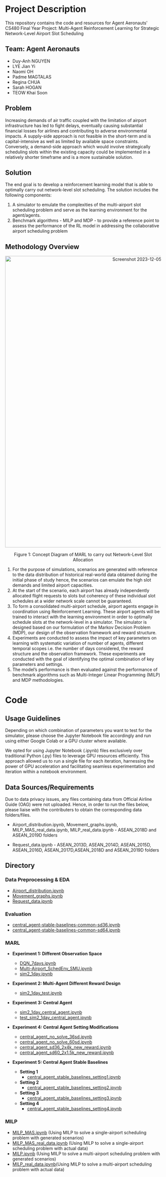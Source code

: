 # Project Description 
This repository contains the code and resources for Agent Aeronauts' CS480 Final Year Project:  Multi-Agent Reinforcement Learning for Strategic Network-Level Airport Slot Scheduling

## Team: Agent Aeronauts
- Duy-Anh NGUYEN
- LYE Jian Yi
- Naomi OH
- Padme MAGTALAS
- Regina CHUA
- Sarah HOGAN
- TEOW Khai Soon

## Problem 
Increasing demands of air traffic coupled with the limitation of airport infrastructure has led to fight delays, eventually causing substantial financial losses for airlines and contributing to adverse environmental impacts. A supply-side approach is not feasible in the short-term and is capital-intensive as well as limited by available space constraints. Conversely, a demand-side approach which would involve strategically scheduling slots within the existing capacity could be implemented in a relatively shorter timeframe and is a more sustainable solution. 

## Solution 
The end goal is to develop a reinforcement learning model that is able to optimally carry out network-level slot scheduling. The solution includes the following components:

1. A simulator to emulate the complexities of the multi-airport slot scheduling problem and serve as the learning environment for the agent/agents. 
2. Benchmark algorithms - MILP and MDP - to provide a reference point to assess the performance of the RL model in addressing the collaborative airport scheduling problem  

## Methodology Overview 

<p align="center">
  <img width="940" alt="Screenshot 2023-12-05 at 10 25 29 AM" src="https://github.com/lyejy/agent-aeronauts-MARL/assets/80668328/f163235e-88ec-4742-821f-8f2234b70e32">
</p><p align="center">
  Figure 1: Concept Diagram of MARL to carry out Network-Level Slot Allocation
</p>

1. For the purpose of simulations, scenarios are generated with reference to the data distribution of historical real-world data obtained during the initial phase of study hence, the scenarios can emulate the high slot demands and limited airport capacities.
2. At the start of the scenario, each airport has already independently allocated flight requests to slots but coherency of these individual slot schedules at a wider network scale cannot be guaranteed. 
3. To form a consolidated multi-airport schedule, airport agents engage in coordination using Reinforcement Learning. These airport agents will be trained to interact with the learning environment in order to optimally schedule slots at the network-level in a simulator. The simulator is designed based on our formulation of the Markov Decision Problem (MDP), our design of the observation framework and reward structure. 
4. Experiments are conducted to assess the impact of key parameters on learning with systematic variation of number of agents, different temporal scopes i.e. the number of days considered, the reward structure and the observation framework. These experiments are conducted with the goal of identifying the optimal combination of key parameters and settings. 
5. The model’s performance is then evaluated against the performance of benchmark algorithms such as Multi-Integer Linear Programming (MILP) and MDP methodologies. 

# Code  

## Usage Guidelines 

Depending on which combination of parameters you want to test for the simulator, please choose the Jupyter Notebook file accordingly and run using either Google Colab or a GPU cluster where available. 

We opted for using Jupyter Notebook (.ipynb) files exclusively over traditional Python (.py) files to leverage GPU resources efficiently. This approach allowed us to run a single file for each iteration, harnessing the power of GPU acceleration and facilitating seamless experimentation and iteration within a notebook environment.

## Data Sources/Requirements 

Due to data privacy issues, any files containing data from Official Airline Guide (OAG) were not uploaded. Hence, in order to run the files below, please liaise with the contributers to obtain the corresponding data folders/files. 

- Airport_distribution.ipynb, Movement_graphs.ipynb, MILP_MAS_real_data.ipynb, MILP_real_data.ipynb - ASEAN_2018D and ASEAN_2019D folders 

- Request_data.ipynb - ASEAN_2013D, ASEAN_2014D, ASEAN_2015D, ASEAN_2016D, ASEAN_2017D,ASEAN_2018D and ASEAN_2019D folders 


## Directory 

### Data Preprocessing & EDA
- [Airport_distribution.ipynb](Data-Preprocessing-&-EDA/Airport_distribution.ipynb)
- [Movement_graphs.ipynb](Data-Preprocessing-&-EDA/Movement_graphs.ipynb)
- [Request_data.ipynb](Data-Preprocessing-&-EDA/Request_data.ipynb)
### Evaluation
- [central_agent-stable-baselines-common-sd36.ipynb](Evaluation/central_agent-stable-baselines-common-sd36.ipynb)
- [central_agent-stable-baselines-common-sd64.ipynb](Evaluation/central_agent-stable-baselines-common-sd64.ipynb)
### MARL
- **Experiment 1: Different Observation Space**
    - [DQN_7days.ipynb](MARL/Experiment-1-diff-obs-space/DQN_7days.ipynb)
    - [Multi-Airport_SchedEnv_SMU.ipynb](MARL/Experiment-1-diff-obs-space/Multi-Airport_SchedEnv_SMU.ipynb)
    - [sim2_1day.ipynb](MARL/Experiment-1-diff-obs-space/sim2_1day.ipynb)

- **Experiment 2: Multi-Agent Different Reward Design**
    - [sim2_1day_test.ipynb](MARL/Experiment-2-multi-agent-diff-reward-design/sim2_1day_test.ipynb)

- **Experiment 3: Central Agent**
    - [sim2_1day_central_agent.ipynb](MARL/Experiment-3-central-agent/sim2_1day_central_agent.ipynb)
    - [test_sim2_1day_central_agent.ipynb](MARL/Experiment-3-central-agent/test_sim2_1day_central_agent.ipynb)

- **Experiment 4: Central Agent Setting Modifications**
    - [central_agent_no_solve_36sd.ipynb](MARL/Experiment-4-central-agent-setting-mods/central_agent_no_solve_36sd.ipynb)
    - [central_agent_no_solve_60sd.ipynb](MARL/Experiment-4-central-agent-setting-mods/central_agent_no_solve_60sd.ipynb)
    - [central_agent_sd36_2x4k_new_reward.ipynb](MARL/Experiment-4-central-agent-setting-mods/central_agent_sd36_2x4k_new_reward.ipynb)
    - [central_agent_sd60_2x1.5k_new_reward.ipynb](MARL/Experiment-4-central-agent-setting-mods/central_agent_sd60_2x1.5k_new_reward.ipynb)

- **Experiment 5: Central Agent Stable Baselines**
    - **Setting 1**
        - [central_agent_stable_baselines_setting1.ipynb](MARL/Experiment-5-central-agent-stable-baselines/Setting-1/central_agent_stable_baselines_setting1.ipynb)
    - **Setting 2**
        - [central_agent_stable_baselines_setting2.ipynb](MARL/Experiment-5-central-agent-stable-baselines/Setting-2/central_agent_stable_baselines_setting2.ipynb)
    - **Setting 3**
        - [central_agent_stable_baselines_setting3.ipynb](MARL/Experiment-5-central-agent-stable-baselines/Setting-3/central_agent_stable_baselines_setting3.ipynb)
    - **Setting 4**
        - [central_agent_stable_baselines_setting4.ipynb](MARL/Experiment-5-central-agent-stable-baselines/Setting-4/central_agent_stable_baselines_setting4.ipynb)

### MILP
- [MILP_MAS.ipynb](MILP/MILP_MAS.ipynb) (Using MILP to solve a single-airport scheduling problem with generated scenarios)
- [MILP_MAS_real_data.ipynb](MILP/MILP_MAS_real_data.ipynb) (Using MILP to solve a single-airport scheduling problem with actual data) 
- [MILP.ipynb](MILP/MILP.ipynb) (Using MILP to solve a multi-airport scheduling problem with generated scenarios)
- [MILP_real_data.ipynb](MILP/MILP_real_data.ipynb)(Using MILP to solve a multi-airport scheduling problem with actual data)


